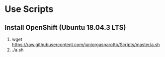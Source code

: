 # Use Scripts

## Install OpenShift (Ubuntu 18.04.3 LTS)

1. wget https://raw.githubusercontent.com/juniorgasparotto/Scripts/master/a.sh
2. ./a.sh